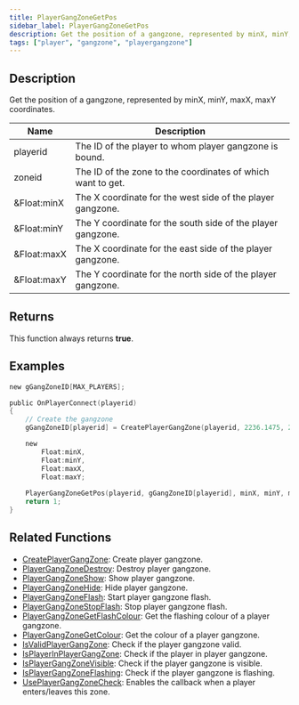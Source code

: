```yaml
---
title: PlayerGangZoneGetPos
sidebar_label: PlayerGangZoneGetPos
description: Get the position of a gangzone, represented by minX, minY, maxX, maxY coordinates
tags: ["player", "gangzone", "playergangzone"]
---
```


<VersionWarn version='omp v1.1.0.2612' />

## Description

Get the position of a gangzone, represented by minX, minY, maxX, maxY coordinates.

| Name        | Description                                                 |
| ----------- | ----------------------------------------------------------- |
| playerid    | The ID of the player to whom player gangzone is bound.      |
| zoneid      | The ID of the zone to the coordinates of which want to get. |
| &Float:minX | The X coordinate for the west side of the player gangzone.  |
| &Float:minY | The Y coordinate for the south side of the player gangzone. |
| &Float:maxX | The X coordinate for the east side of the player gangzone.  |
| &Float:maxY | The Y coordinate for the north side of the player gangzone. |

## Returns

This function always returns **true**.

## Examples

```c
new gGangZoneID[MAX_PLAYERS];

public OnPlayerConnect(playerid)
{
    // Create the gangzone
    gGangZoneID[playerid] = CreatePlayerGangZone(playerid, 2236.1475, 2424.7266, 2319.1636, 2502.4348);

    new 
        Float:minX,
        Float:minY,
        Float:maxX,
        Float:maxY;
    
    PlayerGangZoneGetPos(playerid, gGangZoneID[playerid], minX, minY, maxX, maxY);
    return 1;
}
```

## Related Functions

- [CreatePlayerGangZone](CreatePlayerGangZone): Create player gangzone.
- [PlayerGangZoneDestroy](PlayerGangZoneDestroy): Destroy player gangzone.
- [PlayerGangZoneShow](PlayerGangZoneShow): Show player gangzone.
- [PlayerGangZoneHide](PlayerGangZoneHide): Hide player gangzone.
- [PlayerGangZoneFlash](PlayerGangZoneFlash): Start player gangzone flash.
- [PlayerGangZoneStopFlash](PlayerGangZoneStopFlash): Stop player gangzone flash.
- [PlayerGangZoneGetFlashColour](PlayerGangZoneGetFlashColour): Get the flashing colour of a player gangzone.
- [PlayerGangZoneGetColour](PlayerGangZoneGetColour): Get the colour of a player gangzone.
- [IsValidPlayerGangZone](IsValidPlayerGangZone): Check if the player gangzone valid.
- [IsPlayerInPlayerGangZone](IsPlayerInPlayerGangZone): Check if the player in player gangzone.
- [IsPlayerGangZoneVisible](IsPlayerGangZoneVisible): Check if the player gangzone is visible.
- [IsPlayerGangZoneFlashing](IsPlayerGangZoneFlashing): Check if the player gangzone is flashing.
- [UsePlayerGangZoneCheck](UsePlayerGangZoneCheck): Enables the callback when a player enters/leaves this zone.